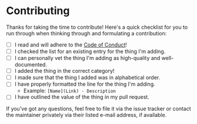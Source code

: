 # Contributing

Thanks for taking the time to contribute! Here's a quick checklist for you to
run through when thinking through and formulating a contribution:

- [ ] I read and will adhere to the [Code of Conduct](CODE_OF_CONDUCT.md)!
- [ ] I checked the list for an existing entry for the thing I'm adding.
- [ ] I can personally vet the thing I'm adding as high-quality and well-documented.
- [ ] I added the thing in the correct category!
- [ ] I made sure that the thing I added was in alphabetical order.
- [ ] I have properly formatted the line for the thing I'm adding.
  - Example: `[Name](Link) - Description`
- [ ] I have outlined the value of the thing in my pull request.

If you've got any questions, feel free to file it via the issue tracker or
contact the maintainer privately via their listed e-mail address, if available.